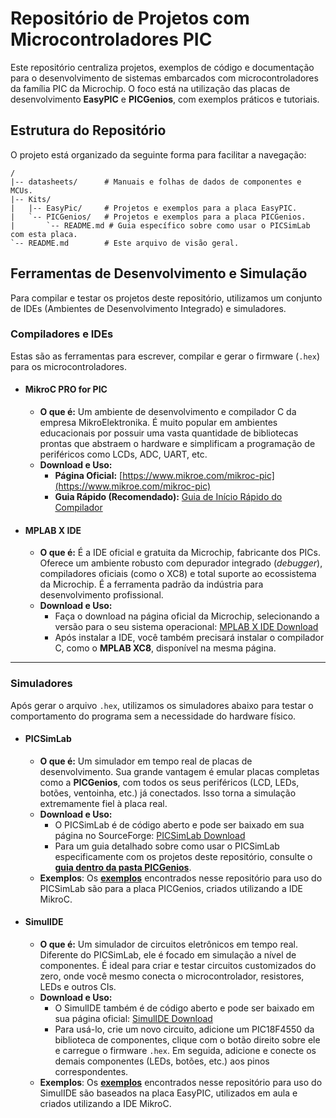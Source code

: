 # Repositório de Projetos com Microcontroladores PIC

Este repositório centraliza projetos, exemplos de código e documentação para o desenvolvimento de sistemas embarcados com microcontroladores da família PIC da Microchip. O foco está na utilização das placas de desenvolvimento **EasyPIC** e **PICGenios**, com exemplos práticos e tutoriais.

## Estrutura do Repositório

O projeto está organizado da seguinte forma para facilitar a navegação:

```
/
|-- datasheets/      # Manuais e folhas de dados de componentes e MCUs.
|-- Kits/
|   |-- EasyPic/     # Projetos e exemplos para a placa EasyPIC.
|   `-- PICGenios/   # Projetos e exemplos para a placa PICGenios.
|       `-- README.md # Guia específico sobre como usar o PICSimLab com esta placa.
`-- README.md        # Este arquivo de visão geral.
```

## Ferramentas de Desenvolvimento e Simulação

Para compilar e testar os projetos deste repositório, utilizamos um conjunto de IDEs (Ambientes de Desenvolvimento Integrado) e simuladores.

### Compiladores e IDEs

Estas são as ferramentas para escrever, compilar e gerar o firmware (`.hex`) para os microcontroladores.

* #### **MikroC PRO for PIC**
    * **O que é:** Um ambiente de desenvolvimento e compilador C da empresa MikroElektronika. É muito popular em ambientes educacionais por possuir uma vasta quantidade de bibliotecas prontas que abstraem o hardware e simplificam a programação de periféricos como LCDs, ADC, UART, etc.
    * **Download e Uso:**
        * **Página Oficial:** [https://www.mikroe.com/mikroc-pic](https://www.mikroe.com/mikroc-pic)
        * **Guia Rápido (Recomendado):** [Guia de Início Rápido do Compilador](https://www.mikroe.com/blog/compiler-quick-start-guide)

* #### **MPLAB X IDE**
    * **O que é:** É a IDE oficial e gratuita da Microchip, fabricante dos PICs. Oferece um ambiente robusto com depurador integrado (*debugger*), compiladores oficiais (como o XC8) e total suporte ao ecossistema da Microchip. É a ferramenta padrão da indústria para desenvolvimento profissional.
    * **Download e Uso:**
        * Faça o download na página oficial da Microchip, selecionando a versão para o seu sistema operacional: [MPLAB X IDE Download](https://www.microchip.com/en-us/tools-resources/develop/mplab-x-ide)
        * Após instalar a IDE, você também precisará instalar o compilador C, como o **MPLAB XC8**, disponível na mesma página.

---

### Simuladores

Após gerar o arquivo `.hex`, utilizamos os simuladores abaixo para testar o comportamento do programa sem a necessidade do hardware físico.

* #### **PICSimLab**
    * **O que é:** Um simulador em tempo real de placas de desenvolvimento. Sua grande vantagem é emular placas completas como a **PICGenios**, com todos os seus periféricos (LCD, LEDs, botões, ventoinha, etc.) já conectados. Isso torna a simulação extremamente fiel à placa real.
    * **Download e Uso:**
        * O PICSimLab é de código aberto e pode ser baixado em sua página no SourceForge: [PICSimLab Download](https://sourceforge.net/projects/picsimlab/files/latest/download)
        * Para um guia detalhado sobre como usar o PICSimLab especificamente com os projetos deste repositório, consulte o **[guia dentro da pasta PICGenios](./Kits/PICGenios/README.md)**.
    * **Exemplos**: Os **[exemplos](./Kits/PICGenios/Exemplos)** encontrados nesse repositório para uso do PICSimLab são para a placa PICGenios, criados utilizando a IDE MikroC. 

* #### **SimulIDE**
    * **O que é:** Um simulador de circuitos eletrônicos em tempo real. Diferente do PICSimLab, ele é focado em simulação a nível de componentes. É ideal para criar e testar circuitos customizados do zero, onde você mesmo conecta o microcontrolador, resistores, LEDs e outros CIs.
    * **Download e Uso:**
        * O SimulIDE também é de código aberto e pode ser baixado em sua página oficial: [SimulIDE Download](https://www.simulide.com/p/downloads.html)
        * Para usá-lo, crie um novo circuito, adicione um PIC18F4550 da biblioteca de componentes, clique com o botão direito sobre ele e carregue o firmware `.hex`. Em seguida, adicione e conecte os demais componentes (LEDs, botões, etc.) aos pinos correspondentes.
    * **Exemplos**: Os **[exemplos](./Kits/EasyPIC/Exemplos)** encontrados nesse repositório para uso do SimulIDE são baseados na placa EasyPIC, utilizados em aula e criados utilizando a IDE MikroC. 

